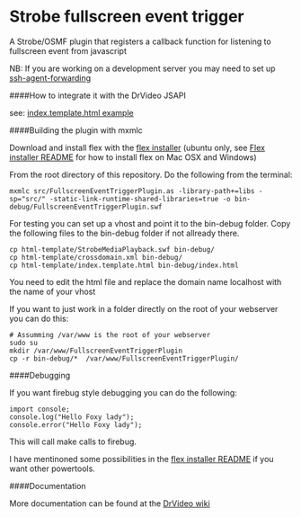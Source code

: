 Strobe fullscreen event trigger
===============================

A Strobe/OSMF plugin that registers a callback function for listening to fullscreen event from javascript

NB: If you are working on a development server you may need to set up [ssh-agent-forwarding](https://developer.github.com/guides/using-ssh-agent-forwarding/)

####How to integrate it with the DrVideo JSAPI
    
see: [index.template.html 
example](http://github.com/aptoma/strobe-fullscreeneventtrigger/blob/master/html-template/index.template.html "example")    

####Building the plugin with mxmlc

Download and install flex with the [flex installer](https://github.com/aptoma/flex-installer "Flex installer") (ubuntu only, see [Flex installer README](https://github.com/aptoma/flex-installer) for how to install flex on Mac OSX and Windows)

From the root directory of this repository. Do the following from the terminal:

    mxmlc src/FullscreenEventTriggerPlugin.as -library-path+=libs -sp="src/" -static-link-runtime-shared-libraries=true -o bin-debug/FullscreenEventTriggerPlugin.swf

For testing you can set up a vhost and point it to the bin-debug folder. Copy the following files to the bin-debug folder if not 
allready there.

    cp html-template/StrobeMediaPlayback.swf bin-debug/
    cp html-template/crossdomain.xml bin-debug/
    cp html-template/index.template.html bin-debug/index.html
    
You need to edit the html file and replace the domain name localhost with the name of your vhost

If you want to just work in a folder directly on the root of your webserver you can do this:

    # Assumming /var/www is the root of your webserver
    sudo su
    mkdir /var/www/FullscreenEventTriggerPlugin
    cp -r bin-debug/*  /var/www/FullscreenEventTriggerPlugin/

####Debugging

If you want firebug style debugging you can do the following:

    import console;
    console.log("Hello Foxy lady");
    console.error("Hello Foxy lady");
    
This will call make calls to firebug.

I have mentinoned some possibilities in the [flex installer README](https://github.com/aptoma/flex-installer "Flex installer") if you want other powertools.

####Documentation

More documentation can be found at the [DrVideo wiki](https://sites.google.com/a/aptoma.com/drvideo/home/software-components/common/osmf "OSMF/StrobeMediaPlayback")
